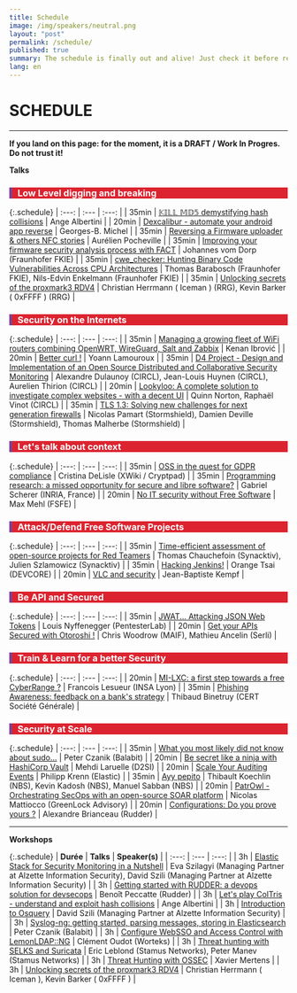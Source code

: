 ```yaml
---
title: Schedule
image: /img/speakers/neutral.png
layout: "post"
permalink: /schedule/
published: true
summary: The schedule is finally out and alive! Just check it before registering to the event :)
lang: en
---
```


# SCHEDULE

---

**If you land on this page: for the moment, it is a DRAFT / Work In Progres. Do not trust it!**

**Talks**

<div style="border-left: 5px solid #7b4397; color: white; background-color: #dc2430; padding-left: 10px"> <h3>Low Level digging and breaking</h3></div>

{:.schedule}
| :---:  | :---   | :---:         |
| 35min | [𝕂𝕀𝕃𝕃 𝕄𝔻𝟝 demystifying hash collisions](/talks/91.html) | Ange Albertini |
| 20min | [Dexcalibur - automate your android app reverse](/talks/95.html) | Georges-B. Michel |
| 35min | [Reversing a Firmware uploader & others NFC stories](/talks/58.html) | Aurélien Pocheville |
| 35min | [Improving your firmware security analysis process with FACT](/talks/71.html) | Johannes vom Dorp (Fraunhofer FKIE) |
| 35min | [cwe_checker: Hunting Binary Code Vulnerabilities Across CPU Architectures](/talks/74.html) | Thomas Barabosch (Fraunhofer FKIE), Nils-Edvin Enkelmann (Fraunhofer FKIE) |
| 35min | [Unlocking secrets of the proxmark3 RDV4](/talks/49.html) | Christian Herrmann ( Iceman ) (RRG), Kevin Barker ( 0xFFFF ) (RRG) |

<div style="border-left: 5px solid #7b4397; color: white; background-color: #dc2430; padding-left: 10px"> <h3>Security on the Internets</h3></div>

{:.schedule}
| :---:  | :---   | :---:         |
| 35min | [Managing a growing fleet of WiFi routers combining OpenWRT, WireGuard, Salt and Zabbix](/talks/55.html) | Kenan Ibrović |
| 20min | [Better curl !](/talks/62.html) | Yoann Lamouroux |
| 35min | [D4 Project - Design and Implementation of an Open Source Distributed and Collaborative Security Monitoring](/talks/50.html) | Alexandre Dulaunoy (CIRCL), Jean-Louis Huynen (CIRCL), Aurelien Thirion (CIRCL) |
| 20min | [Lookyloo: A complete solution to investigate complex websites - with a decent UI](/talks/78.html) | Quinn Norton, Raphaël Vinot (CIRCL) |
| 35min | [TLS 1.3: Solving new challenges for next generation firewalls](/talks/84.html) | Nicolas Pamart (Stormshield), Damien Deville (Stormshield), Thomas Malherbe (Stormshield) |

<div style="border-left: 5px solid #7b4397; color: white; background-color: #dc2430; padding-left: 10px"> <h3>Let's talk about context</h3></div>

{:.schedule}
| :---:  | :---   | :---:         |
| 35min | [OSS in the quest for GDPR compliance](/talks/51.html) | Cristina DeLisle (XWiki / Cryptpad) |
| 35min | [Programming research: a missed opportunity for secure and libre software?](/talks/85.html) | Gabriel Scherer (INRIA, France) |
| 20min | [No IT security without Free Software](/talks/102.html) | Max Mehl (FSFE) |

<div style="border-left: 5px solid #7b4397; color: white; background-color: #dc2430; padding-left: 10px"> <h3>Attack/Defend Free Software Projects</h3></div>

{:.schedule}
| :---:  | :---   | :---:         |
| 35min | [Time-efficient assessment of open-source projects for Red Teamers](/talks/75.html) | Thomas Chauchefoin (Synacktiv), Julien Szlamowicz (Synacktiv) |
| 35min | [Hacking Jenkins!](/talks/59.html) | Orange Tsai (DEVCORE) |
| 20min | [VLC and security](/talks/53.html) | Jean-Baptiste Kempf |

<div style="border-left: 5px solid #7b4397; color: white; background-color: #dc2430; padding-left: 10px"> <h3>Be API and Secured</h3></div>

{:.schedule}
| :---:  | :---   | :---:         |
| 35min | [JWAT... Attacking JSON Web Tokens](/talks/45.html) | Louis Nyffenegger (PentesterLab) |
| 20min | [Get your APIs Secured with Otoroshi !](/talks/60.html) | Chris Woodrow (MAIF), Mathieu Ancelin (Serli) |

<div style="border-left: 5px solid #7b4397; color: white; background-color: #dc2430; padding-left: 10px"> <h3>Train & Learn for a better Security</h3></div>

{:.schedule}
| :---:  | :---   | :---:         |
| 20min | [MI-LXC: a first step towards a free CyberRange ?](/talks/57.html) | Francois Lesueur (INSA Lyon) |
| 35min | [Phishing Awareness: feedback on a bank's strategy](/talks/63.html) | Thibaud Binetruy (CERT Société Générale) |

<div style="border-left: 5px solid #7b4397; color: white; background-color: #dc2430; padding-left: 10px"> <h3>Security at Scale</h3></div>

{:.schedule}
| :---:  | :---   | :---:         |
| 35min | [What you most likely did not know about sudo…](/talks/70.html) | Peter Czanik (Balabit) |
| 20min | [Be secret like a ninja with HashiCorp Vault](/talks/79.html) | Mehdi Laruelle (D2SI) |
| 20min | [Scale Your Auditing Events](/talks/96.html) | Philipp Krenn (Elastic) |
| 35min | [Ayy pepito](/talks/82.html) | Thibault Koechlin (NBS), Kevin Kadosh (NBS), Manuel Sabban (NBS) |
| 20min | [PatrOwl - Orchestrating SecOps with an open-source SOAR platform](/talks/56.html) | Nicolas Mattiocco (GreenLock Advisory) |
| 20min | [Configurations: Do you prove yours ?](/talks/98.html) | Alexandre Brianceau (Rudder) |


* * *

**Workshops**

{:.schedule}
| **Durée** | **Talks** | **Speaker(s)** |
| :---:  | :---   | :---:         |
| 3h | [Elastic Stack for Security Monitoring in a Nutshell](/talks/86.html) | Eva Szilagyi (Managing Partner at Alzette Information Security), David Szili (Managing Partner at Alzette Information Security) |
| 3h | [Getting started with RUDDER: a devops solution for devsecops](/talks/99.html) | Benoît Peccatte (Rudder) |
| 3h | [Let's play ColTris - understand and exploit hash collisions](/talks/101.html) | Ange Albertini |
| 3h | [Introduction to Osquery](/talks/87.html) | David Szili (Managing Partner at Alzette Information Security) |
| 3h | [Syslog-ng: getting started, parsing messages, storing in Elasticsearch](/talks/76.html) | Peter Czanik (Balabit) |
| 3h | [Configure WebSSO and Access Control with LemonLDAP::NG](/talks/80.html) | Clément Oudot (Worteks) |
| 3h | [Threat hunting with SELKS and Suricata](/talks/65.html) | Eric Leblond (Stamus Networks), Peter Manev (Stamus Networks) |
| 3h | [Threat Hunting with OSSEC](/talks/66.html) | Xavier Mertens |
| 3h | [Unlocking secrets of the proxmark3 RDV4](/talks/52.html) | Christian Herrmann ( Iceman ), Kevin Barker ( 0xFFFF ) |
